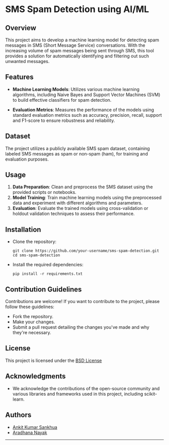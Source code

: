 # SMS Spam Detection using AI/ML

## Overview
This project aims to develop a machine learning model for detecting spam messages in SMS (Short Message Service) conversations. With the increasing volume of spam messages being sent through SMS, this tool provides a solution for automatically identifying and filtering out such unwanted messages.

## Features
- **Machine Learning Models**: Utilizes various machine learning algorithms, including Naive Bayes and Support Vector Machines (SVM) to build effective classifiers for spam detection.
  
- **Evaluation Metrics**: Measures the performance of the models using standard evaluation metrics such as accuracy, precision, recall, support and F1-score to ensure robustness and reliability.

## Dataset
The project utilizes a publicly available SMS spam dataset, containing labeled SMS messages as spam or non-spam (ham), for training and evaluation purposes.

## Usage
1. **Data Preparation**: Clean and preprocess the SMS dataset using the provided scripts or notebooks.
2. **Model Training**: Train machine learning models using the preprocessed data and experiment with different algorithms and parameters.
3. **Evaluation**: Evaluate the trained models using cross-validation or holdout validation techniques to assess their performance.


## Installation
- Clone the repository:
  ```
  git clone https://github.com/your-username/sms-spam-detection.git
  cd sms-spam-detection
  ```
- Install the required dependencies:
  ```
  pip install -r requirements.txt
  ```

## Contribution Guidelines
Contributions are welcome! If you want to contribute to the project, please follow these guidelines:
- Fork the repository.
- Make your changes.
- Submit a pull request detailing the changes you've made and why they're necessary.

## License
This project is licensed under the [BSD License](LICENSE)

## Acknowledgments
- We acknowledge the contributions of the open-source community and various libraries and frameworks used in this project, including scikit-learn.

## Authors
- [Ankit Kumar Sankhua](https://github.com/AnkitSankhua)
- [Aradhana Nayak](https://github.com/AradhanaNayak)


__________________________________________________________________

